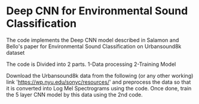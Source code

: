 # Deep CNN for Environmental Sound Classification 
 The code implements the Deep CNN model described in Salamon and Bello's paper for Environmental Sound Classification on Urbansound8k dataset

The code is Divided into 2 parts.
 1-Data processing
 2-Training Model

Download the Urbansound8k data from the following (or any other working) link 'https://wp.nyu.edu/sonyc/resources/' and preprocess the data so that it is converted into Log Mel Spectrograms using the code.
Once done, train the 5 layer CNN model by this data using the 2nd code.
